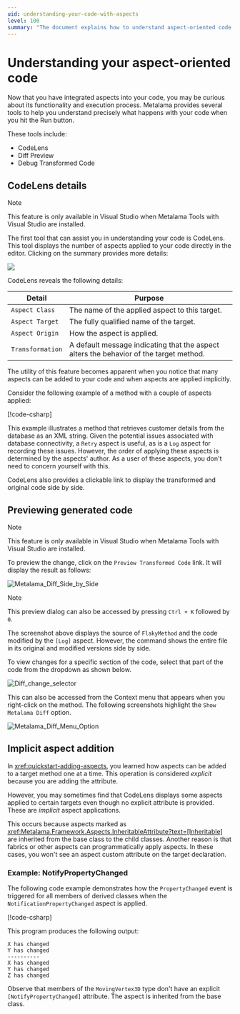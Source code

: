 ```yaml
---
uid: understanding-your-code-with-aspects
level: 100
summary: "The document explains how to understand aspect-oriented code using Metalama's tools like CodeLens, Diff Preview, and Debug Transformed Code. It also discusses explicit and implicit aspect applications."
---
```


# Understanding your aspect-oriented code

Now that you have integrated aspects into your code, you may be curious about its functionality and execution process. Metalama provides several tools to help you understand precisely what happens with your code when you hit the Run button.

These tools include:

* CodeLens
* Diff Preview
* Debug Transformed Code

## CodeLens details

> [!NOTE]
> This feature is only available in Visual Studio when Metalama Tools with Visual Studio are installed.

The first tool that can assist you in understanding your code is CodeLens. This tool displays the number of aspects applied to your code directly in the editor. Clicking on the summary provides more details:

![](./images/log_aspect_applied_on_flakymethod.png)

CodeLens reveals the following details:

|Detail | Purpose |
|-------|---------|
|`Aspect Class` | The name of the applied aspect to this target. |
|`Aspect Target` | The fully qualified name of the target. |
|`Aspect Origin` | How the aspect is applied. |
|`Transformation`| A default message indicating that the aspect alters the behavior of the target method. |

The utility of this feature becomes apparent when you notice that many aspects can be added to your code and when aspects are applied implicitly.

Consider the following example of a method with a couple of aspects applied:

[!code-csharp[](~\code\DebugDemo3\Program.cs)]

This example illustrates a method that retrieves customer details from the database as an XML string. Given the potential issues associated with database connectivity, a `Retry` aspect is useful, as is a `Log` aspect for recording these issues. However, the order of applying these aspects is determined by the aspects' author. As a user of these aspects, you don't need to concern yourself with this.

CodeLens also provides a clickable link to display the transformed and original code side by side.

## Previewing generated code

> [!NOTE]
> This feature is only available in Visual Studio when Metalama Tools with Visual Studio are installed.

To preview the change, click on the `Preview Transformed Code` link. It will display the result as follows:

![Metalama_Diff_Side_by_Side](images/lama_diff_side_by_side.png)

> [!NOTE]
> This preview dialog can also be accessed by pressing `Ctrl + K` followed by `0`.

The screenshot above displays the source of `FlakyMethod` and the code modified by the `[Log]` aspect. However, the command shows the entire file in its original and modified versions side by side.

To view changes for a specific section of the code, select that part of the code from the dropdown as shown below.

![Diff_change_selector](images/metalama_diff_change_view_selector.png)

This can also be accessed from the Context menu that appears when you right-click on the method. The following screenshots highlight the `Show Metalama Diff` option.

![Metalama_Diff_Menu_Option](images/showing_metalama_diff_option.png)

## Implicit aspect addition

In <xref:quickstart-adding-aspects>, you learned how aspects can be added to a target method one at a time. This operation is considered _explicit_ because you are adding the attribute.

However, you may sometimes find that CodeLens displays some aspects applied to certain targets even though no explicit attribute is provided. These are _implicit_ aspect applications.

This occurs because aspects marked as <xref:Metalama.Framework.Aspects.InheritableAttribute?text=[Inheritable]> are inherited from the base class to the child classes. Another reason is that fabrics or other aspects can programmatically apply aspects. In these cases, you won't see an aspect custom attribute on the target declaration.

### Example: NotifyPropertyChanged

The following code example demonstrates how the `PropertyChanged` event is triggered for all members of derived classes when the `NotificationPropertyChanged` aspect is applied.

[!code-csharp[](~\code\DebugDemo4\Program.cs)]

This program produces the following output:

```
X has changed
Y has changed
----------
X has changed
Y has changed
Z has changed
```

Observe that members of the `MovingVertex3D` type don't have an explicit `[NotifyPropertyChanged]` attribute. The aspect is inherited from the base class.

